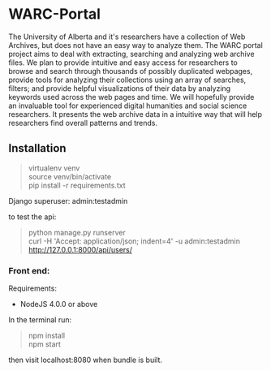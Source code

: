 # WARC-Portal
The University of Alberta and it's researchers have a collection of Web Archives, but does not have an easy way to analyze them. The WARC portal project aims to deal with extracting, searching and analyzing web archive files. We plan to provide intuitive and easy access for researchers to browse and search through thousands of possibly duplicated webpages, provide tools for analyzing their collections using an array of searches, filters; and provide helpful visualizations of their data by analyzing keywords used across the web pages and time. We will hopefully provide an invaluable tool for experienced digital humanities and social science researchers. It presents the web archive data in a intuitive way that will help researchers find overall patterns and trends.

## Installation
> virtualenv venv  
> source venv/bin/activate  
> pip install -r requirements.txt 

Django superuser: admin:testadmin

to test the api:  
> python manage.py runserver  
> curl -H 'Accept: application/json; indent=4' -u admin:testadmin http://127.0.0.1:8000/api/users/


### Front end:
Requirements:
* NodeJS 4.0.0 or above

In the terminal run:
> npm install  
> npm start  

then visit localhost:8080 when bundle is built.
